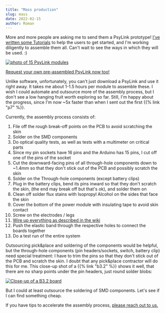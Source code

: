 ```yaml
---
title: "Mass production"
slug: mass
date: 2022-02-15
author: Roman
---
```


More and more people are asking me to send them a PsyLink prototype!  [I've written some Tutorials](https://codeberg.org/psylink/psylink/wiki/) to help the users to get started, and I'm working diligently to assemble them all.  Can't wait to see the ways in which they will be used. :)

[![photo of 15 PsyLink modules](/img/blog/2022-02-16_mass_production.png)](/img/blog/2022-02-16_mass_production.png)

[Request your own pre-assembled PsyLink now too!](/get)

Unlike software, unfortunately, you can't just download a PsyLink and use it
right away.  It takes me about 1-1.5 hours per module to assemble these.  I
wish I could automate and outsource more of the assembly process, but I don't
see a low hanging fruit worth exploring so far.  Still, I'm happy about the
progress, since I'm now ~5x faster than when I sent out the first {{% link "p7"
%}}.

Currently, the assembly process consists of:

1. File off the rough break-off points on the PCB to avoid scratching the skin
2. Solder on the SMD components
3. Do optical quality tests, as well as tests with a multimeter on critical parts
4. Since my pin sockets have 16 pins and the Arduino has 15 pins, I cut off one of the pins of the socket
5. Cut the downward-facing pins of all through-hole components down to ~1.4mm so that they don't stick out of the PCB and possibly scratch the skin
6. Solder on the Through-hole components (except battery clips)
7. Plug in the battery clips, bend its pins inward so that they don't scratch the skin, (the end may break off but that's ok), and solder them on
8. Clean off solder flux stains with Isopropyl Alcohol on the sides that face the skin
9. Cover the bottom of the power module with insulating tape to avoid skin contact
10. Screw on the electrodes / legs
11. [Wire up everything as described in the wiki](https://codeberg.org/psylink/psylink/wiki/Wiring-P9)
12. Push the elastic band through the respective holes to connect the boards together
13. Do a test run of the entire system

Outsourcing pick&place and soldering of the components would be helpful, but
the through-hole components (pin headers/sockets, switch, battery clip) need
special treatment: I have to trim the pins so that they don't stick out of the
PCB and scratch the skin.  I doubt that any pick&place contractor will do this
for me.  This close-up shot of a {{% link "b3.2" %}} shows it well, that there
are no sharp points under the pin headers, just round solder blobs:

[![Close-up of a B3.2 board](/img/blog/2022-02-16_thruhole.jpg)](/img/blog/2022-02-16_thruhole.jpg)

But I could at least outsource the soldering of SMD components.  Let's see if I
can find something cheap.

If you have tips to accelerate the assembly process, [please reach out to us.](/faq)
